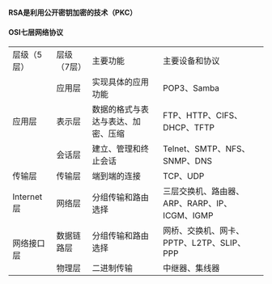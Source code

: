 #### RSA是利用公开密钥加密的技术（PKC）



#### OSI七层网络协议

<table>
    <tr>
        <td>层级（5层）</td> 
        <td>层级（7层）</td> 
        <td>主要功能</td> 
        <td>主要设备和协议</td> 
   </tr>
    <tr>
        <td rowspan="3">应用层</td>    
        <td >应用层</td>  
        <td >实现具体的应用功能</td>  
        <td >POP3、Samba</td>  
    </tr>
    <tr>
        <td >表示层</td>  
        <td >数据的格式与表达与表达、加密、压缩</td>  
        <td >FTP、HTTP、CIFS、DHCP、TFTP</td>  
    </tr>
    <tr>
        <td >会话层</td>  
        <td >建立、管理和终止会话</td> 
        <td >Telnet、SMTP、NFS、SNMP、DNS</td>  
    </tr>
    <tr>
        <td >传输层</td>  
        <td >传输层</td> 
        <td >端到端的连接</td>
        <td >TCP、UDP</td>  
    </tr>
    <tr>
        <td >Internet层</td>  
        <td >网络层</td> 
        <td >分组传输和路由选择</td>
        <td >三层交换机、路由器、ARP、RARP、IP、ICGM、IGMP</td>  
    </tr>
    <tr>
        <td rowspan="2">网络接口层</td>  
        <td >数据链路层</td> 
        <td >分组传输和路由选择</td>
        <td >网桥、交换机、网卡、PPTP、L2TP、SLIP、PPP</td>  
    </tr>
     <tr>
        <td >物理层</td> 
        <td >二进制传输</td>
        <td >中继器、集线器</td>  
    </tr>
    <tr>
    </tr>
</table>




